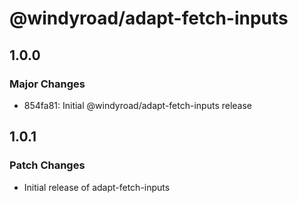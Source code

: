 # @windyroad/adapt-fetch-inputs

## 1.0.0

### Major Changes

- 854fa81: Initial @windyroad/adapt-fetch-inputs release

## 1.0.1

### Patch Changes

- Initial release of adapt-fetch-inputs
